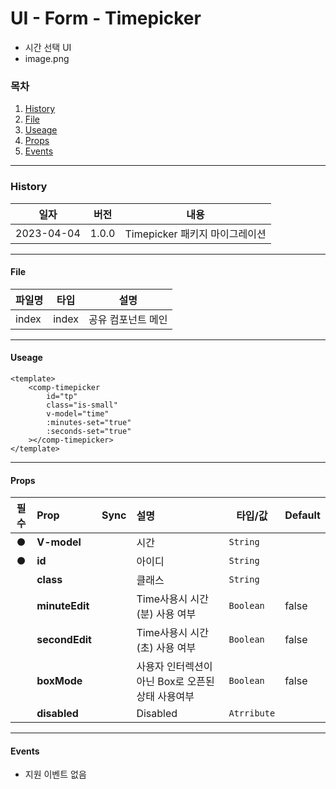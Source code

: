 # UI - Form - Timepicker

-   시간 선택 UI
-   image.png

### 목차

1. [History](#history)
2. [File](#file)
3. [Useage](#useage)
4. [Props](#props)
5. [Events](#events)

---

### History

| 일자       | 버전  | 내용                           |
| ---------- | ----- | ------------------------------ |
| 2023-04-04 | 1.0.0 | Timepicker 패키지 마이그레이션 |

---

#### File

| 파일명 | 타입  | 설명               |
| ------ | ----- | ------------------ |
| index  | index | 공유 컴포넌트 메인 |

---

#### Useage

```
<template>
    <comp-timepicker
        id="tp"
        class="is-small"
        v-model="time"
        :minutes-set="true"
        :seconds-set="true"
    ></comp-timepicker>
</template>
```

---

#### Props

| 필수 | Prop           | Sync | 설명                                              | 타입/값     | Default |
| :--: | :------------- | :--: | :------------------------------------------------ | ----------- | ------- |
|  ●   | **V-model**    |      | 시간                                              | `String`    |         |
|  ●   | **id**         |      | 아이디                                            | `String`    |         |
|      | **class**      |      | 클래스                                            | `String`    |         |
|      | **minuteEdit** |      | Time사용시 시간(분) 사용 여부                     | `Boolean`   | false   |
|      | **secondEdit** |      | Time사용시 시간(초) 사용 여부                     | `Boolean`   | false   |
|      | **boxMode**    |      | 사용자 인터렉션이 아닌 Box로 오픈된 상태 사용여부 | `Boolean`   | false   |
|      | **disabled**   |      | Disabled                                          | `Atrribute` |         |

---

#### Events

-   지원 이벤트 없음
